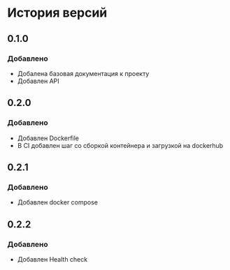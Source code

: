 # История версий

## 0.1.0
### Добавлено
- Добалена базовая документация к проекту
- Добавлен API

## 0.2.0
### Добавлено
- Добавлен Dockerfile
- В CI добавлен шаг со сборкой контейнера и загрузкой на dockerhub

## 0.2.1
### Добавлено
- Добавлен docker compose

## 0.2.2
### Добавлено
- Добавлен Health check

